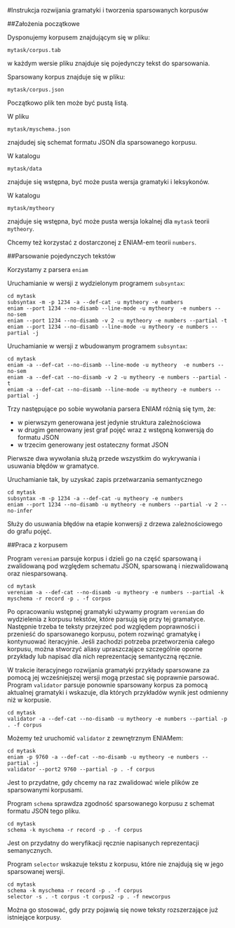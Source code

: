 #Instrukcja rozwijania gramatyki i tworzenia sparsowanych korpusów

##Założenia początkowe

Dysponujemy korpusem znajdującym się w pliku:
```
mytask/corpus.tab
```
w każdym wersie pliku znajduje się pojedynczy tekst do sparsowania.

Sparsowany korpus znajduje się w pliku:
```
mytask/corpus.json
```
Początkowo plik ten może być pustą listą.

W pliku 
```
mytask/myschema.json
```
znajdudej się schemat formatu JSON dla sparsowanego korpusu.

W katalogu 
```
mytask/data
```
znajduje się wstępna, być może pusta wersja gramatyki i leksykonów.

W katalogu 
```
mytask/mytheory
```
znajduje się wstępna, być może pusta wersja lokalnej dla `mytask` teorii `mytheory`.

Chcemy też korzystać z dostarczonej z ENIAM-em teorii `numbers`.

##Parsowanie pojedynczych tekstów

Korzystamy z parsera `eniam`

Uruchamianie w wersji z wydzielonym programem `subsyntax`:
```
cd mytask
subsyntax -m -p 1234 -a --def-cat -u mytheory -e numbers
eniam --port 1234 --no-disamb --line-mode -u mytheory  -e numbers --no-sem
eniam --port 1234 --no-disamb -v 2 -u mytheory -e numbers --partial -t
eniam --port 1234 --no-disamb --line-mode -u mytheory -e numbers --partial -j
```

Uruchamianie w wersji z wbudowanym programem `subsyntax`:
```
cd mytask
eniam -a --def-cat --no-disamb --line-mode -u mytheory  -e numbers --no-sem
eniam -a --def-cat --no-disamb -v 2 -u mytheory -e numbers --partial -t
eniam -a --def-cat --no-disamb --line-mode -u mytheory -e numbers --partial -j
```

Trzy następujące po sobie wywołania parsera ENIAM różnią się tym, że:
- w pierwszym generowana jest jedynie struktura zależnościowa
- w drugim generowany jest graf pojęć wraz z wstępną konwersją do formatu JSON
- w trzecim generowany jest ostateczny format JSON

Pierwsze dwa wywołania służą przede wszystkim do wykrywania i usuwania błędów w gramatyce.

Uruchamianie tak, by uzyskać zapis przetwarzania semantycznego
```
cd mytask
subsyntax -m -p 1234 -a --def-cat -u mytheory -e numbers
eniam --port 1234 --no-disamb -u mytheory -e numbers --partial -v 2 --no-infer
```
Służy do usuwania błędów na etapie konwersji z drzewa zależnościowego do grafu pojęć.

##Praca z korpusem

Program `vereniam` parsuje korpus i dzieli go na część sparsowaną i zwalidowaną pod względem schematu JSON, 
sparsowaną i niezwalidowaną oraz niesparsowaną.
```
cd mytask
vereniam -a --def-cat --no-disamb -u mytheory -e numbers --partial -k myschema -r record -p . -f corpus
```

Po opracowaniu wstępnej gramatyki używamy program `vereniam` do wydzielenia z korpusu tekstów, które parsują się przy tej gramatyce. 
Następnie trzeba te teksty przejrzeć pod względem poprawności i przenieść do sparsowanego korpusu, potem rozwinąć gramatykę i kontynuować iteracyjnie. Jeśli zachodzi potrzeba przetworzenia całego korpusu, można stworzyć aliasy upraszczające szczególnie oporne przykłady lub napisać dla nich reprezentację semantyczną ręcznie.

W trakcie iteracyjnego rozwijania gramatyki przykłady sparsowane za pomocą jej wcześniejszej wersji mogą przestać się poprawnie parsować. Program `validator` parsuje ponownie sparsowany korpus za pomocą aktualnej gramatyki i wskazuje, dla których przykładów wynik jest odmienny niż w korpusie.
```
cd mytask
validator -a --def-cat --no-disamb -u mytheory -e numbers --partial -p . -f corpus
```

Możemy też uruchomić `validator` z zewnętrznym ENIAMem:
```
cd mytask
eniam -p 9760 -a --def-cat --no-disamb -u mytheory -e numbers --partial -j
validator --port2 9760 --partial -p . -f corpus
```
Jest to przydatne, gdy chcemy na raz zwalidować wiele plików ze sparsowanymi korpusami.

Program `schema` sprawdza zgodność sparsowanego korpusu z schemat formatu JSON tego pliku.
```
cd mytask
schema -k myschema -r record -p . -f corpus
```
Jest on przydatny do weryfikacji ręcznie napisanych reprezentacji semanycznych.

Program `selector` wskazuje tekstu z korpusu, które nie znajdują się w jego sparsowanej wersji.
```
cd mytask
schema -k myschema -r record -p . -f corpus
selector -s . -t corpus -t corpus2 -p . -f newcorpus
```
Można go stosować, gdy przy pojawią się nowe teksty rozszerzające już istniejące korpusy.





